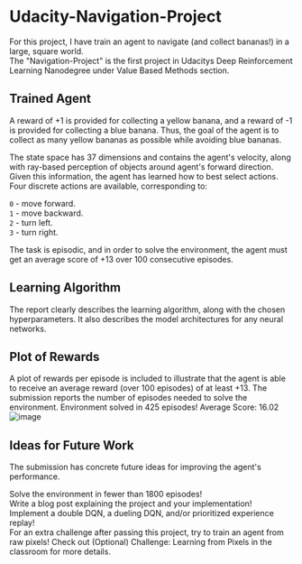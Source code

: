 # Udacity-Navigation-Project

For this project, I have train an agent to navigate (and collect bananas!) in a large, square world.  
The "Navigation-Project" is the first project in Udacitys Deep Reinforcement Learning Nanodegree under Value Based Methods section.


## Trained Agent

A reward of +1 is provided for collecting a yellow banana, and a reward of -1 is provided for collecting a blue banana. Thus, the goal of the agent is to collect as many yellow bananas as possible while avoiding blue bananas.

The state space has 37 dimensions and contains the agent's velocity, along with ray-based perception of objects around agent's forward direction. Given this information, the agent has learned how to best select actions. Four discrete actions are available, corresponding to:  

`0` - move forward.  
`1` - move backward.  
`2` - turn left.  
`3` - turn right.  

The task is episodic, and in order to solve the environment, the agent must get an average score of +13 over 100 consecutive episodes.

## Learning Algorithm
The report clearly describes the learning algorithm, along with the chosen hyperparameters. It also describes the model architectures for any neural networks.

## Plot of Rewards
A plot of rewards per episode is included to illustrate that the agent is able to receive an average reward (over 100 episodes) of at least +13. The submission reports the number of episodes needed to solve the environment. Environment solved in 425 episodes!	Average Score: 16.02  
![image](https://user-images.githubusercontent.com/65574771/210248306-c0a52107-8bc2-44bf-a2e8-e1c66f931741.png)


## Ideas for Future Work
The submission has concrete future ideas for improving the agent's performance.  

Solve the environment in fewer than 1800 episodes!  
Write a blog post explaining the project and your implementation!  
Implement a double DQN, a dueling DQN, and/or prioritized experience replay!  
For an extra challenge after passing this project, try to train an agent from raw pixels! Check out (Optional) Challenge: Learning from Pixels in the classroom for more details.  
